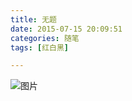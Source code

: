 ```yaml
---
title: 无题
date: 2015-07-15 20:09:51
categories: 随笔
tags: [红白黑]

---
```

![图片](emFxZ2VTanAxTWJSSW93ZlJSdzFxYm42QXByQzJaSlI.png?imageView&thumbnail=164y164&enlarge=1&quality=90)
